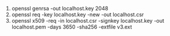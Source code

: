 1. openssl genrsa -out localhost.key 2048
2. openssl req -key localhost.key -new -out localhost.csr
3. openssl x509 -req -in localhost.csr -signkey localhost.key -out localhost.pem -days 3650 -sha256 -extfile v3.ext